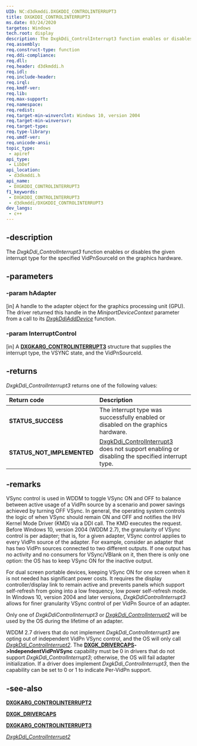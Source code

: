 ```yaml
---
UID: NC:d3dkmddi.DXGKDDI_CONTROLINTERRUPT3
title: DXGKDDI_CONTROLINTERRUPT3
ms.date: 03/24/2020
targetos: Windows
tech.root: display
description: The DxgkDdi_ControlInterrupt3 function enables or disables the given interrupt type for the specified VidPnSourceId on the graphics hardware.
req.assembly: 
req.construct-type: function
req.ddi-compliance: 
req.dll: 
req.header: d3dkmddi.h
req.idl: 
req.include-header: 
req.irql: 
req.kmdf-ver: 
req.lib: 
req.max-support: 
req.namespace: 
req.redist: 
req.target-min-winverclnt: Windows 10, version 2004
req.target-min-winversvr: 
req.target-type: 
req.type-library: 
req.umdf-ver: 
req.unicode-ansi: 
topic_type:
 - apiref
api_type:
 - LibDef
api_location:
 - d3dkmddi.h
api_name:
 - DXGKDDI_CONTROLINTERRUPT3
f1_keywords:
 - DXGKDDI_CONTROLINTERRUPT3
 - d3dkmddi/DXGKDDI_CONTROLINTERRUPT3
dev_langs:
 - c++
---
```


## -description

The *DxgkDdi_ControlInterrupt3* function enables or disables the given interrupt type for the specified VidPnSourceId on the graphics hardware.

## -parameters

### -param hAdapter

[in] A handle to the adapter object for the graphics processing unit (GPU). The driver returned this handle in the *MiniportDeviceContext* parameter from a call to its [*DxgkDdiAddDevice*](../dispmprt/nc-dispmprt-dxgkddi_add_device.md) function.

### -param InterruptControl

[in] A [**DXGKARG_CONTROLINTERRUPT3**](ns-d3dkmddi-dxgkarg_controlinterrupt3.md) structure that supplies the interrupt type, the VSYNC state, and the VidPnSourceId.

## -returns

*DxgkDdi_ControlInterrupt3* returns one of the following values:

| **Return code** | **Description** |
|:--|:--|
| **STATUS_SUCCESS** | The interrupt type was successfully enabled or disabled on the graphics hardware. |
| **STATUS_NOT_IMPLEMENTED** | [DxgkDdi_ControlInterrupt3](./nc-d3dkmddi-dxgkddi_controlinterrupt2.md)  does not support enabling or disabling the specified interrupt type. |

## -remarks

VSync control is used in WDDM to toggle VSync ON and OFF to balance between active usage of a VidPn source by a scenario and power savings achieved by turning OFF VSync. In general, the operating system controls the logic of when VSync should remain ON and OFF and notifies the IHV Kernel Mode Driver (KMD) via a DDI call. The KMD executes the request. Before Windows 10, version 2004 (WDDM 2.7), the granularity of VSync control is per adapter; that is, for a given adapter, VSync control applies to every VidPn source of the adapter. For example, consider an adapter that has two VidPn sources connected to two different outputs. If one output has no activity and no consumers for VSync/VBlank on it, then there is only one option: the OS has to keep VSync ON for the inactive output.

For dual screen portable devices, keeping VSync ON for one screen when it is not needed has significant power costs. It requires the display controller/display link to remain active and prevents panels which support self-refresh from going into a low frequency, low power self-refresh mode. In Windows 10, version 2004 and later versions, *DxgkDdiControlInterrupt3* allows for finer granularity VSync control of per VidPn Source of an adapter.

Only one of *DxgkDdiControlInterrupt3* or [*DxgkDdi_ControlInterrupt2*](./nc-d3dkmddi-dxgkddi_controlinterrupt2.md) will be used by the OS during the lifetime of an adapter.

WDDM 2.7 drivers that do not implement *DxgkDdi_ControlInterrupt3* are opting out of independent VidPn VSync control, and the OS will only call [*DxgkDdi_ControlInterrupt2*](./nc-d3dkmddi-dxgkddi_controlinterrupt2.md). The [**DXGK_DRIVERCAPS**](./ns-d3dkmddi-_dxgk_drivercaps.md)**->IndependentVidPnVSync** capability must be 0 in drivers that do not support *DxgkDdi_ControlInterrupt3*; otherwise, the OS will fail adapter initialization. If a driver does implement *DxgkDdi_ControlInterrupt3*, then the capability can be set to 0 or 1 to indicate Per-VidPn support.

## -see-also

[**DXGKARG_CONTROLINTERRUPT2**](./ns-d3dkmddi-_dxgkarg_controlinterrupt2.md)

[**DXGK_DRIVERCAPS**](./ns-d3dkmddi-_dxgk_drivercaps.md)

[**DXGKARG_CONTROLINTERRUPT3**](ns-d3dkmddi-dxgkarg_controlinterrupt3.md)

[*DxgkDdi_ControlInterrupt2*](./nc-d3dkmddi-dxgkddi_controlinterrupt2.md)

